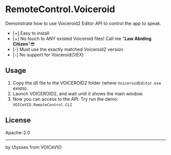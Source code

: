 # RemoteControl.Voiceroid
Demonstrate how to use Voiceroid2 Editor API to control the app to speak.

* [+] Easy to install
* [+] No touch to ANY existed Voiceroid files! Call me "**Law Abiding Citizen**"😎
* [-] Must use the exactly matched Voiceroid2 version
* [-] No support for Voiceroid(1/EX)

## Usage
1. Copy the dll file to the VOICEROID2 folder (where `VoiceroidEditor.exe` exists).
2. Launch VOICEROID2, and wait until it shows the main window.
3. Now you can access to the API. Try run the demo: `VOICeVIO.RemoteControl.CLI`

## License
Apache-2.0

---
by Ulysses from VOICeVIO